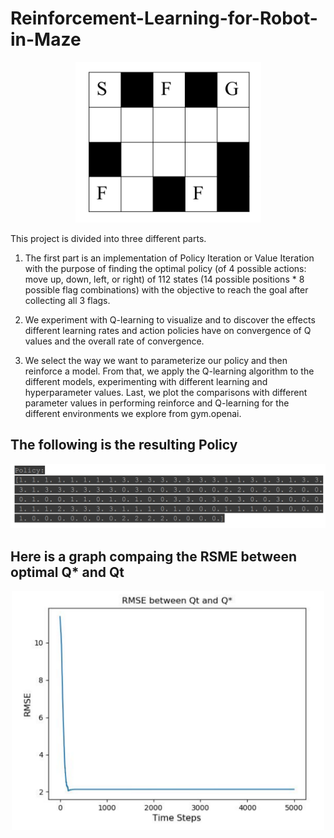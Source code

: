 # Reinforcement-Learning-for-Robot-in-Maze

<p align="center">
<img src="https://github.com/samuelesm/Reinforcement-Learning-for-Robot-in-Maze/blob/main/maze.png">
</p>

This project is divided into three different parts. 

1) The first part is an implementation of Policy Iteration or Value Iteration with the purpose of finding
the optimal policy (of 4 possible actions: move up, down, left, or right) of 112 states
(14 possible positions * 8 possible flag combinations) with the objective to reach
the goal after collecting all 3 flags.

2) We experiment with Q-learning to visualize and to discover the effects
different learning rates and action policies have on convergence of Q values and
the overall rate of convergence.

3) We select the way we want to parameterize our policy and then
reinforce a model. From that, we apply the Q-learning algorithm to the different
models, experimenting with different learning and hyperparameter values. Last,
we plot the comparisons with different parameter values in performing reinforce
and Q-learning for the different environments we explore from gym.openai.

## The following is the resulting Policy
<p align="center">
<img src="https://github.com/samuelesm/Reinforcement-Learning-for-Robot-in-Maze/blob/main/policy.png" width="800">
</p>

## Here is a graph compaing the RSME between optimal Q* and Qt
<p align="center">
<img src="https://github.com/samuelesm/Reinforcement-Learning-for-Robot-in-Maze/blob/main/RSME.png" width="500">
</p>
